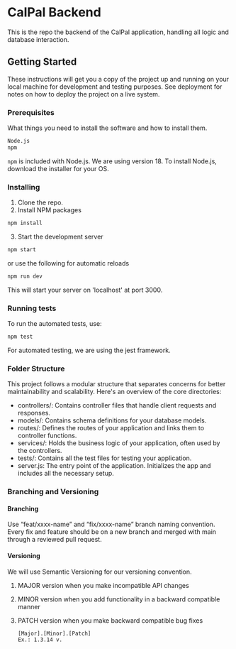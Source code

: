 # CalPal Backend

This is the repo the backend of the CalPal application, handling all logic and database interaction.

## Getting Started

These instructions will get you a copy of the project up and running on your local machine for development and testing purposes. See deployment for notes on how to deploy the project on a live system.

### Prerequisites

What things you need to install the software and how to install them.

```bash
Node.js
npm
```

`npm` is included with Node.js. We are using version 18. To install Node.js, download the installer for your OS.

### Installing

1. Clone the repo.
2. Install NPM packages

```bash
npm install
```

3. Start the development server

```bash
npm start
```

or use the following for automatic reloads

```bash
npm run dev
```

This will start your server on 'localhost' at port 3000.

### Running tests

To run the automated tests, use:

```bash
npm test
```

For automated testing, we are using the jest framework.

### Folder Structure

This project follows a modular structure that separates concerns for better maintainability and scalability. Here's an overview of the core directories:

- controllers/: Contains controller files that handle client requests and responses.
- models/: Contains schema definitions for your database models.
- routes/: Defines the routes of your application and links them to controller functions.
- services/: Holds the business logic of your application, often used by the controllers.
- tests/: Contains all the test files for testing your application.
- server.js: The entry point of the application. Initializes the app and includes all the necessary setup.

### Branching and Versioning

#### Branching

Use “feat/xxxx-name” and “fix/xxxx-name” branch naming convention. Every fix and feature should be on a new branch and merged with main through a reviewed pull request.

#### Versioning

We will use Semantic Versioning for our versioning convention.

1. MAJOR version when you make incompatible API changes
2. MINOR version when you add functionality in a backward compatible manner
3. PATCH version when you make backward compatible bug fixes

   ```
   [Major].[Minor].[Patch]
   Ex.: 1.3.14 v.
   ```
